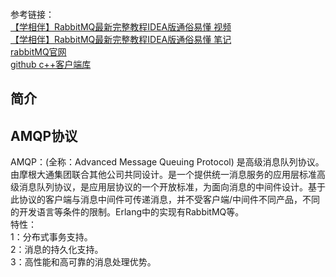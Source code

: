 ```toc
```

参考链接：\
[【学相伴】RabbitMQ最新完整教程IDEA版通俗易懂  视频](https://www.bilibili.com/video/BV1dX4y1V73G/?spm_id_from=333.337.search-card.all.click&vd_source=ccbe0c793ac5e34ebb735794692f049e)\
[【学相伴】RabbitMQ最新完整教程IDEA版通俗易懂  笔记](https://www.kuangstudy.com/zl/rabbitmq#1365897801984241665)\
[rabbitMQ官网](https://www.rabbitmq.com/)\
[github c++客户端库]()

## 简介


## AMQP协议
AMQP：(全称：Advanced Message Queuing Protocol) 是高级消息队列协议。由摩根大通集团联合其他公司共同设计。是一个提供统一消息服务的应用层标准高级消息队列协议，是应用层协议的一个开放标准，为面向消息的中间件设计。基于此协议的客户端与消息中间件可传递消息，并不受客户端/中间件不同产品，不同的开发语言等条件的限制。Erlang中的实现有RabbitMQ等。  
特性：  
1：分布式事务支持。  
2：消息的持久化支持。  
3：高性能和高可靠的消息处理优势。